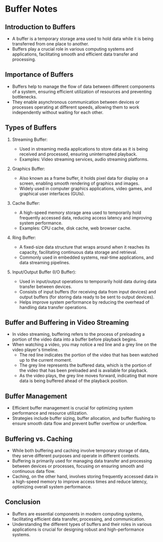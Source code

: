 # Buffer Notes

## Introduction to Buffers

- A buffer is a temporary storage area used to hold data while it is being transferred from one place to another.
- Buffers play a crucial role in various computing systems and applications, facilitating smooth and efficient data transfer and processing.

## Importance of Buffers

- Buffers help to manage the flow of data between different components of a system, ensuring efficient utilization of resources and preventing bottlenecks.
- They enable asynchronous communication between devices or processes operating at different speeds, allowing them to work independently without waiting for each other.

## Types of Buffers

1. Streaming Buffer:

   - Used in streaming media applications to store data as it is being received and processed, ensuring uninterrupted playback.
   - Examples: Video streaming services, audio streaming platforms.

2. Graphics Buffer:

   - Also known as a frame buffer, it holds pixel data for display on a screen, enabling smooth rendering of graphics and images.
   - Widely used in computer graphics applications, video games, and graphical user interfaces (GUIs).

3. Cache Buffer:

   - A high-speed memory storage area used to temporarily hold frequently accessed data, reducing access latency and improving system performance.
   - Examples: CPU cache, disk cache, web browser cache.

4. Ring Buffer:

   - A fixed-size data structure that wraps around when it reaches its capacity, facilitating continuous data storage and retrieval.
   - Commonly used in embedded systems, real-time applications, and data streaming pipelines.

5. Input/Output Buffer (I/O Buffer):
   - Used in input/output operations to temporarily hold data during data transfer between devices.
   - Consists of input buffers (for receiving data from input devices) and output buffers (for storing data ready to be sent to output devices).
   - Helps improve system performance by reducing the overhead of handling data transfer operations.

## Buffer and Buffering in Video Streaming

- In video streaming, buffering refers to the process of preloading a portion of the video data into a buffer before playback begins.
- When watching a video, you may notice a red line and a grey line on the video player's timeline.
  - The red line indicates the portion of the video that has been watched up to the current moment.
  - The grey line represents the buffered data, which is the portion of the video that has been preloaded and is available for playback.
  - As the video plays, the grey line moves forward, indicating that more data is being buffered ahead of the playback position.

## Buffer Management

- Efficient buffer management is crucial for optimizing system performance and resource utilization.
- Strategies include buffer sizing, buffer allocation, and buffer flushing to ensure smooth data flow and prevent buffer overflow or underflow.

## Buffering vs. Caching

- While both buffering and caching involve temporary storage of data, they serve different purposes and operate in different contexts.
- Buffering is primarily used for managing data transfer and processing between devices or processes, focusing on ensuring smooth and continuous data flow.
- Caching, on the other hand, involves storing frequently accessed data in a high-speed memory to improve access times and reduce latency, optimizing overall system performance.

## Conclusion

- Buffers are essential components in modern computing systems, facilitating efficient data transfer, processing, and communication.
- Understanding the different types of buffers and their roles in various applications is crucial for designing robust and high-performance systems.
